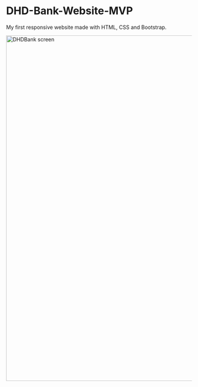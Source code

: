 # DHD-Bank-Website-MVP
My first responsive website made with HTML, CSS and Bootstrap.

<img width="937" alt="DHDBank screen" src="https://user-images.githubusercontent.com/76753930/205497111-0b977785-5f86-4fc5-b13a-cdebd92f6482.png">


